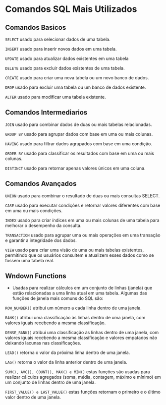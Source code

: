 # Comandos SQL Mais Utilizados

## Comandos Basicos


``SELECT`` usado para selecionar dados de uma tabela.

``INSERT`` usado para inserir novos dados em uma tabela.

``UPDATE`` usado para atualizar dados existentes em uma tabela

``DELETE`` usado para excluir dados existentes de uma tabela.

``CREATE`` usado para criar uma nova tabela ou um novo banco de dados.

``DROP`` usado para excluir uma tabela ou um banco de dados existente.

``ALTER`` usado para modificar uma tabela existente.




## Comandos Intermediarios


``JOIN`` usado para combinar dados de duas ou mais tabelas relacionadas.

``GROUP BY`` usado para agrupar dados com base em uma ou mais colunas.

``HAVING`` usado para filtrar dados agrupados com base em uma condição.

``ORDER BY`` usado para classificar os resultados com base em uma ou mais colunas.

``DISTINCT`` usado para retornar apenas valores únicos em uma coluna.


## Comandos Avançados

``UNION`` usado para combinar o resultado de duas ou mais consultas SELECT.

``CASE`` usado para executar condições e retornar valores diferentes com base em uma ou mais condições.

``INDEX`` usado para criar índices em uma ou mais colunas de uma tabela para melhorar o desempenho da consulta.

``TRANSACTION`` usado para agrupar uma ou mais operações em uma transação e garantir a integridade dos dados.

``VIEW`` usado para criar uma visão de uma ou mais tabelas existentes, permitindo que os usuários consultem e atualizem esses dados como se fossem uma tabela real.


## Wndown Functions


 - Usadas para realizar cálculos em um conjunto de linhas (janela) que estão relacionadas a uma linha atual em uma tabela. 
 Algumas das funções de janela mais comuns do SQL são:



``ROW_NUMBER()`` atribui um número a cada linha dentro de uma janela.


``RANK()`` atribui uma classificação às linhas dentro de uma janela, com valores iguais recebendo a mesma classificação.

``DENSE_RANK()`` atribui uma classificação às linhas dentro de uma janela, com valores iguais recebendo a mesma classificação e valores empatados não deixando lacunas nas classificações.

``LEAD()`` retorna o valor da próxima linha dentro de uma janela.

``LAG()`` retorna o valor da linha anterior dentro de uma janela.

``SUM(), AVG(), COUNT(), MAX() e MIN()`` estas funções são usadas para realizar cálculos agregados (soma, média, contagem, máximo e mínimo) em um conjunto de linhas dentro de uma janela.

``FIRST_VALUE() e LAST_VALUE()`` estas funções retornam o primeiro e o último valor dentro de uma janela.


